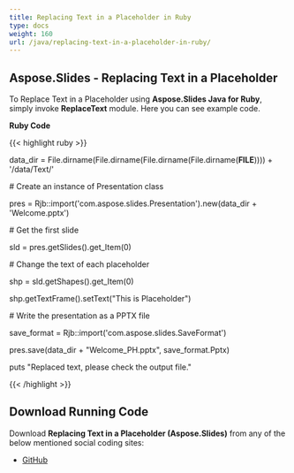 ```yaml
---
title: Replacing Text in a Placeholder in Ruby
type: docs
weight: 160
url: /java/replacing-text-in-a-placeholder-in-ruby/
---
```


## **Aspose.Slides - Replacing Text in a Placeholder**
To Replace Text in a Placeholder using **Aspose.Slides Java for Ruby**, simply invoke **ReplaceText** module. Here you can see example code.

**Ruby Code**

{{< highlight ruby >}}

 data_dir = File.dirname(File.dirname(File.dirname(File.dirname(__FILE__)))) + '/data/Text/'



\# Create an instance of Presentation class

pres = Rjb::import('com.aspose.slides.Presentation').new(data_dir + 'Welcome.pptx')

\# Get the first slide

sld = pres.getSlides().get_Item(0)

\# Change the text of each placeholder

shp = sld.getShapes().get_Item(0)

shp.getTextFrame().setText("This is Placeholder")

\# Write the presentation as a PPTX file

save_format = Rjb::import('com.aspose.slides.SaveFormat')

pres.save(data_dir + "Welcome_PH.pptx", save_format.Pptx)

puts "Replaced text, please check the output file."

{{< /highlight >}}
## **Download Running Code**
Download **Replacing Text in a Placeholder (Aspose.Slides)** from any of the below mentioned social coding sites:

- [GitHub](https://github.com/aspose-slides/Aspose.Slides-for-Java/blob/master/Plugins/Aspose_Slides_Java_for_Ruby/lib/asposeslidesjava/Text/replacetext.rb)
